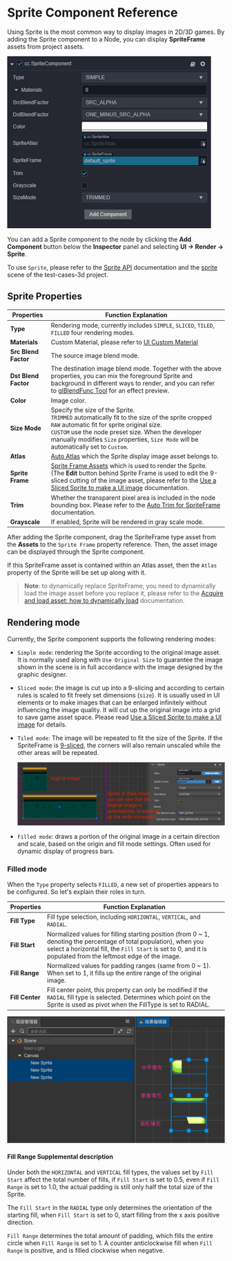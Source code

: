 # Sprite Component Reference

Using Sprite is the most common way to display images in 2D/3D games. By adding the Sprite component to a Node, you can display __SpriteFrame__ assets from project assets.

![add sprite](sprite/sprite-component.png)

You can add a Sprite component to the node by clicking the __Add Component__ button below the __Inspector__ panel and selecting __UI -> Render -> Sprite__.

To use `Sprite`, please refer to the [Sprite API](../../../api/en/classes/ui.sprite.html) documentation and the [sprite](https://github.com/cocos-creator/test-cases-3d/tree/master/assets/cases/ui/01.sprite) scene of the test-cases-3d project.

## Sprite Properties

| Properties | Function Explanation
| -------------- | ----------- |
| **Type** | Rendering mode, currently includes `SIMPLE`, `SLICED`, `TILED`, `FILLED` four rendering modes.
| **Materials** | Custom Material, please refer to [UI Custom Material](../engine/ui-material.md)
| **Src Blend Factor** | The source image blend mode.
| **Dst Blend Factor** | The destination image blend mode. Together with the above properties, you can mix the foreground Sprite and background in different ways to render, and you can refer to [glBlendFunc Tool](http://www.andersriggelsen.dk/glblendfunc.php) for an effect preview.
| **Color** | Image color.
| **Size Mode** | Specify the size of the Sprite.<br>`TRIMMED` automatically fit to the size of the sprite cropped<br>`RAW` automatic fit for sprite original size.<br>`CUSTOM` use the node preset size. When the developer manually modifies `Size` properties, `Size Mode` will be automatically set to `Custom`.
| **Atlas** | [Auto Atlas](../../../asset/atlas.md) which the Sprite display image asset belongs to.
| **Sprite Frame** | [Sprite Frame Assets](../../../asset/sprite-frame.md) which is used to render the Sprite. (The __Edit__ button behind Sprite Frame is used to edit the 9-sliced cutting of the image asset, please refer to the [Use a Sliced Sprite to make a UI image](../engine/sliced-sprite.md) documentation.
| **Trim** | Whether the transparent pixel area is included in the node bounding box. Please refer to the [Auto Trim for SpriteFrame](../engine/trim.md) documentation.
| **Grayscale** | If enabled, Sprite will be rendered in gray scale mode.

After adding the Sprite component, drag the SpriteFrame type asset from the __Assets__ to the `Sprite Frame` property reference. Then, the asset image can be displayed through the Sprite component.

If this SpriteFrame asset is contained within an Atlas asset, then the `Atlas` property of the Sprite will be set up along with it.

> **Note**: to dynamically replace SpriteFrame, you need to dynamically load the image asset before you replace it, please refer to the [Acquire and load asset: how to dynamically load](../../../asset/dynamic-load-resources.md) documentation.

## Rendering mode

Currently, the Sprite component supports the following rendering modes:

- `Simple mode`: rendering the Sprite according to the original image asset. It is normally used along with `Use Original Size` to guarantee the image shown in the scene is in full accordance with the image designed by the graphic designer.

- `Sliced mode`: the image is cut up into a 9-slicing and according to certain rules is scaled to fit freely set dimensions (`size`). It is usually used in UI elements or to make images that can be enlarged infinitely without influencing the image quality. It will cut up the original image into a grid to save game asset space. Please read [Use a Sliced Sprite to make a UI image](../engine/sliced-sprite.md) for details.

- `Tiled mode`: The image will be repeated to fit the size of the Sprite. If the SpriteFrame is [9-sliced](../engine/sliced-sprite.md), the corners will also remain unscaled while the other areas will be repeated.

  ![tiled](sprite/tiled.png)

- `Filled mode`: draws a portion of the original image in a certain direction and scale, based on the origin and fill mode settings. Often used for dynamic display of progress bars.

### Filled mode

When the `Type` property selects `FILLED`, a new set of properties appears to be configured. So let's explain their roles in turn.

| Properties |   Function Explanation
| -------------- | ----------- |
| **Fill Type** | Fill type selection, including `HORIZONTAL`, `VERTICAL`, and `RADIAL`. |
| **Fill Start** | Normalized values for filling starting position (from 0 ~ 1, denoting the percentage of total population), when you select a horizontal fill, the `Fill Start` is set to 0, and it is populated from the leftmost edge of the image. |
| **Fill Range** | Normalized values for padding ranges (same from 0 ~ 1). When set to 1, it fills up the entire range of the original image. |
| **Fill Center** | Fill center point, this property can only be modified if the `RADIAL` fill type is selected. Determines which point on the Sprite is used as pivot when the FillType is set to RADIAL. |

![radial](sprite/radial.png)

#### Fill Range Supplemental description

Under both the `HORIZONTAL` and `VERTICAL` fill types, the values set by `Fill Start` affect the total number of fills, if `Fill Start` is set to 0.5, even if `Fill Range` is set to 1.0, the actual padding is still only half the total size of the Sprite.

The `Fill Start` in the `RADIAL` type only determines the orientation of the starting fill, when `Fill Start` is set to 0, start filling from the x axis positive direction.

`Fill Range` determines the total amount of padding, which fills the entire circle when `Fill Range` is set to 1. A counter anticlockwise fill when `Fill Range` is positive, and is filled clockwise when negative.
